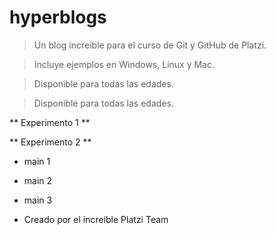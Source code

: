 # hyperblogs
> Un blog increible para el curso de Git y GitHub de Platzi.

> Incluye ejemplos en Windows, Linux y Mac.

> Disponible para todas las edades.

> Disponible para todas las edades.

** Experimento 1 **

** Experimento 2 **

* main 1

* main 2

* main 3

* Creado por el increible Platzi Team